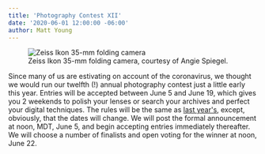 ```yaml
---
title: 'Photography Contest XII'
date: '2020-06-01 12:00:00 -06:00'
author: Matt Young
---
```

<figure>
<img src="/PT/uploads/2020/IMG_3500_Zeiss_Camera_600.jpg" alt="Zeiss Ikon 35-mm folding camera"/>
<figcaption>Zeiss Ikon 35-mm folding camera, courtesy of Angie Spiegel.
</figcaption>
</figure>

Since many of us are estivating on account of the coronavirus, we thought we would run our twelfth (!) annual photography contest just a little early this year. Entries will be accepted between June 5 and June 19, which gives you 2 weekends to polish your lenses or search your archives and perfect your digital techniques. The rules will be the same as <a href="https://pandasthumb.org/archives/2019/06/photography-contest-xi.html">last year's</a>, except, obviously, that the dates will change. We will post the formal announcement at noon, MDT, June 5, and begin accepting entries immediately thereafter. We will choose a number of finalists and open voting for the winner at noon, June 22.
